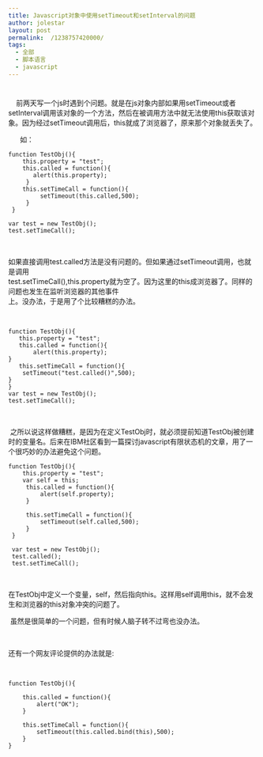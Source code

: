 ```yaml
---
title: Javascript对象中使用setTimeout和setInterval的问题
author: jolestar
layout: post
permalink:  /1238757420000/
tags:
  - 全部
  - 脚本语言
  - javascript
---
```

# 

    前两天写一个js时遇到个问题。就是在js对象内部如果用setTimeout或者setInterval调用该对象的一个方法，然后在被调用方法中就无法使用this获取该对象。因为经过setTimeout调用后，this就成了浏览器了，原来那个对象就丢失了。 

      如：

    function TestObj(){
        this.property = "test";
        this.called = function(){
           alert(this.property);
         }
        this.setTimeCall = function(){
             setTimeout(this.called,500);
         }
     }
    
    var test = new TestObj();
    test.setTimeCall();  

 

如果直接调用test.called方法是没有问题的。但如果通过setTimeout调用，也就是调用  
test.setTimeCall(),this.property就为空了。因为这里的this成浏览器了。同样的问题也发生在监听浏览器的其他事件  
上。没办法，于是用了个比较糟糕的办法。

 

    function TestObj(){
       this.property = "test";
       this.called = function(){
           alert(this.property);
    }
       this.setTimeCall = function(){
        setTimeout("test.called()",500);
    }
    }
    var test = new TestObj();
    test.setTimeCall();  

 

 之所以说这样做糟糕，是因为在定义TestObj时，就必须提前知道TestObj被创建时的变量名。后来在IBM社区看到一篇探讨javascript有限状态机的文章，用了一个很巧妙的办法避免这个问题。

    function TestObj(){
        this.property = "test";
        var self = this;
         this.called = function(){
             alert(self.property);
         }
    
         this.setTimeCall = function(){
             setTimeout(self.called,500);
         }
     }
    
     var test = new TestObj();
     test.called();
     test.setTimeCall();  

 

在TestObj中定义一个变量，self，然后指向this。这样用self调用this，就不会发生和浏览器的this对象冲突的问题了。

 虽然是很简单的一个问题，但有时候人脑子转不过弯也没办法。

 

还有一个网友评论提供的办法就是:

 

    function TestObj(){
    
        this.called = function(){
            alert("OK");
        }
    
        this.setTimeCall = function(){
            setTimeout(this.called.bind(this),500);
        }
    }   

 

